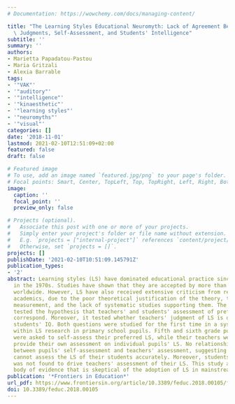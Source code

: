 ```yaml
---
# Documentation: https://wowchemy.com/docs/managing-content/

title: "The Learning Styles Educational Neuromyth: Lack of Agreement Between Teachers'\
  \ Judgments, Self-Assessment, and Students' Intelligence"
subtitle: ''
summary: ''
authors:
- Marietta Papadatou-Pastou
- Maria Gritzali
- Alexia Barrable
tags:
- '"VAK"'
- '"auditory"'
- '"intelligence"'
- '"kinaesthetic"'
- '"learning styles"'
- '"neuromyths"'
- '"visual"'
categories: []
date: '2018-11-01'
lastmod: 2021-02-10T12:51:09+02:00
featured: false
draft: false

# Featured image
# To use, add an image named `featured.jpg/png` to your page's folder.
# Focal points: Smart, Center, TopLeft, Top, TopRight, Left, Right, BottomLeft, Bottom, BottomRight.
image:
  caption: ''
  focal_point: ''
  preview_only: false

# Projects (optional).
#   Associate this post with one or more of your projects.
#   Simply enter your project's folder or file name without extension.
#   E.g. `projects = ["internal-project"]` references `content/project/deep-learning/index.md`.
#   Otherwise, set `projects = []`.
projects: []
publishDate: '2021-02-10T10:51:09.145791Z'
publication_types:
- '2'
abstract: Learning styles (LS) have dominated educational practice since their popularization
  in the 1970s. Studies have shown that they are accepted by more than 90% of teachers
  worldwide. However, LS have also received extensive criticism from researchers and
  academics, due to the poor theoretical justification of the theory, their problematic
  measurement, and the lack of systematic studies supporting them. The present study
  tested the hypothesis that teachers' and students' assessment of preferred LS should
  correspond. Moreover, it tested whether teachers' judgment of LS is driven by the
  students' IQ. Both questions were studied for the first time in a systematic fashion
  within LS research in primary school pupils. Fifth and sixth grade pupils (n = 199)
  were asked to self-assess their preferred LS, while their teachers were asked to
  provide their own assessment on individual pupils' LS. No relationship was found
  between pupils' self-assessment and teachers' assessment, suggesting that teachers
  cannot assess the LS of their students accurately. Moreover, students' intelligence
  was not found to drive teachers' assessment of their LS. This study adds to the
  body of evidence that is skeptical of the adoption of LS in mainstream education.
publication: '*Frontiers in Education*'
url_pdf: https://www.frontiersin.org/article/10.3389/feduc.2018.00105/full
doi: 10.3389/feduc.2018.00105
---
```

